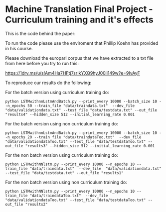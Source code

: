 # Machine Translation Final Project - Curriculum training and it's effects

This is the code behind the paper:

To run the code please use the enviroment that Phillip Koehn has provided in his course.

Please download the europarl corpus that we have extracted to a txt file from here before you try to run this:

https://1drv.ms/u/s!Am4Ha7HFtj7srIkYXQ9hyJ00ii149w?e=9IvAyF

To reproduce our results do the following:

For the batch version using curriculum training do:
```
python LSTMwithnnLstmAndBatch.py --print_every 10000 --batch_size 10 --n_epochs 50 --train_file "data/traindata.txt"  --dev_file  "data/validationdata.txt" --test_file "data/testdata.txt" --out_file "results4" --hidden_size 512 --initial_learning_rate 0.001 
```
For the batch version using non curriculum training do:
```
python LSTMwithnnLstmAndBatch.py --print_every 10000 --batch_size 10 --n_epochs 20 --train_file "data/traindataToo.txt"  --dev_file  "data/validationdataToo.txt" --test_file "data/testdataToo.txt" --out_file "results3" --hidden_size 512 --initial_learning_rate 0.001 
```
For the non  batch version using curriculum training do:
```
python LSTMwithNNlstm.py --print_every 10000 --n_epochs 10 --train_file "data/traindata.txt"  --dev_file  "data/validationdata.txt" --test_file "data/testdata.txt" --out_file "results1"
```
For the non batch version using non curriculum training do:
```
python LSTMwithNNlstm.py --print_every 10000 --n_epochs 10 --train_file "data/traindataToo.txt"  --dev_file  "data/validationdataToo.txt" --test_file "data/testdataToo.txt" --out_file "results2"
```
